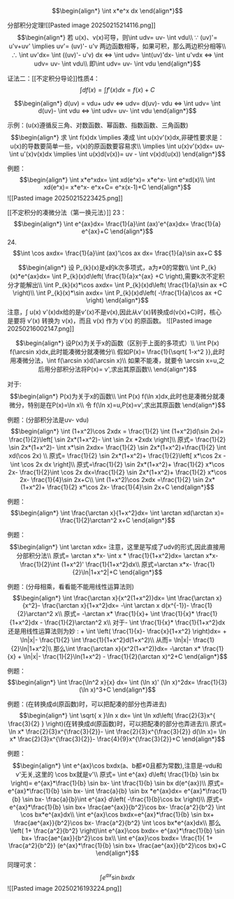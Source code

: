 $$\begin{align*}
\int x*e^x dx
\end{align*}$$

分部积分定理![[Pasted image 20250215214116.png]]
$$\begin{align*}
若 u(x)、v(x)可导，则\int udv= uv- \int vdu\\
∵ (uv)'= u'v+uv' \implies uv'= (uv)'- u'v 两边函数相等，如果可积，那么两边积分相等\\
∴ \int uv'dx= \int ((uv)'- u'v) dx ⇔ \int udv= \int(uv)'dx- \int u'vdx ⇔ \int udv= uv- \int vdu\\
即\int udv= uv- \int vdu
\end{align*}$$

证法二：[[不定积分导论]]性质4：
$$ \int df(x)= \int f'(x)dx= f(x)+C $$

$$\begin{align*}
d(uv) = vdu+ udv ⇔ udv= d(uv)- vdu ⇔ \int udv= \int d(uv)- \int vdu ⇔ \int udv= uv- \int vdu
\end{align*}$$

示例：(u(x)遵循反三角、对数函数、幂函数、指数函数、三角函数)
$$\begin{align*}
求 \int f(x)dx \implies 凑成 \int u(x)v'(x)dx,非硬性要求是：u(x)的导数要简单一些，v(x)的原函数要容易求\\
\implies \int u(x)v'(x)dx= uv- \int u'(x)v(x)dx \implies \int u(x)d(v(x))= uv - \int v(x)d(u(x))
\end{align*}$$

例题：
$$\begin{align*}
\int x*e^xdx= \int xd(e^x)= x*e^x- \int e^xd(x)\\
\int xd(e^x)= x*e^x- e^x+C= e^x(x-1)+C
\end{align*}$$
![[Pasted image 20250215223425.png]]

[[不定积分的凑微分法（第一换元法）]] 23：
$$\begin{align*}
\int e^{ax}dx= \frac{1}{a}\int (ax)'e^{ax}dx= \frac{1}{a} e^{ax}+C
\end{align*}$$
24.
$$\int \cos axdx= \frac{1}{a}\int (ax)'\cos ax dx= \frac{1}{a}\sin ax+C  $$


$$\begin{align*}
设 P_{k}(x)是x的k次多项式，a为≠0的常数\\
\int P_{k}(x)*e^{ax}dx= \int P_{k}(x)d\left(  \frac{1}{a}x^{ax} +C \right),需要k次不定积分才能解出\\
\int P_{k}(x)*\cos axdx= \int P_{k}(x)d\left( \frac{1}{a}\sin ax +C \right)\\
\int P_{k}(x)*\sin axdx= \int P_{k}(x)d\left( -\frac{1}{a}\cos ax +C \right)
\end{align*}$$
注意，∫ u(x) v'(x)dx给的是v'(x)不是v(x),因此从v'(x)转换成d(v(x)+C)时，核心是要将 v′(x) 转换为 v(x)，而且 v(x) 作为 v′(x) 的原函数。
![[Pasted image 20250216002147.png]]

$$\begin{align*}
设P(x)为关于x的函数（区别于上面的多项式）\\
\int P(x) f(\arcsin x)dx,此时能凑微分就凑微分\\
假如P(x)= \frac{1}{\sqrt{ 1-x^2 }},此时用凑微分法，\int f(\arcsin x)d(\arcsin x)\\
如果不能凑，就要令 \arcsin x=u,之后用分部积分法将P(x)= v',求出其原函数\\
\end{align*}$$

对于:
$$\begin{align*}
P(x)为关于x的函数\\
\int P(x) f(\ln x)dx,此时也是凑微分就凑微分，特别是在P(x)=\ln x\\
令 f(\ln x)=u,P(x)=v',求出其原函数
\end{align*}$$

例题：(分部积分法是uv- vdu)
$$\begin{align*}
\int (1+x^2)\cos 2xdx = \frac{1}{2} \int (1+x^2)d(\sin 2x)= \frac{1}{2}\left[ \sin 2x*(1+x^2)- \int \sin 2x *2xdx \right]\\
原式= \frac{1}{2}  \sin 2x*(1+x^2)- \int x*\sin 2xdx= \frac{1}{2}  \sin 2x*(1+x^2)+\frac{1}{2} \int xd(\cos 2x) \\
原式=  \frac{1}{2}  \sin 2x*(1+x^2)+ \frac{1}{2}\left[  x*\cos 2x - \int \cos 2x dx \right]\\
原式=\frac{1}{2}  \sin 2x*(1+x^2)+ \frac{1}{2} x*\cos 2x- \frac{1}{2}\int \cos 2x dx=\frac{1}{2}  \sin 2x*(1+x^2)+ \frac{1}{2} x*\cos 2x- \frac{1}{4}\sin 2x+C\\
\int (1+x^2)\cos 2xdx =\frac{1}{2}  \sin 2x*(1+x^2)+ \frac{1}{2} x*\cos 2x- \frac{1}{4}\sin 2x+C
\end{align*}$$

例题：
$$\begin{align*}
\int \frac{\arctan x}{1+x^2}dx= \int \arctan xd(\arctan x)= \frac{1}{2}\arctan^2 x+C
\end{align*}$$

例题：
$$\begin{align*}
\int \arctan xdx= 注意，这里是写成了udv的形式,因此直接用分部积分法\\
原式= \arctan x*x- \int x * \frac{1}{1+x^2}dx= \arctan x*x- \frac{1}{2}\int (1+x^2)' \frac{1}{1+x^2}dx\\
原式=\arctan x*x- \frac{1}{2}\ln|1+x^2|+C
\end{align*}$$

例题：(分母相乘，看看能不能用线性运算法则)
$$\begin{align*}
\int \frac{\arctan x}{x^2(1+x^2)}dx= \int \frac{\arctan x}{x^2}- \frac{\arctan x}{1+x^2}dx= -\int \arctan x d(x^{-1})- \frac{1}{2}\arctan^2 x\\
原式= -\arctan x* \frac{1}{x}+ \int \frac{1}{x}* \frac{1}{1+x^2}dx - \frac{1}{2}\arctan^2 x\\
对于- \int \frac{1}{x}* \frac{1}{1+x^2}dx还是用线性运算法则为妙 : + \int \left( \frac{1}{x}- \frac{x}{1+x^2} \right)dx= + \ln|x|- \frac{1}{2} \int \frac{1}{1+x^2}d(1+x^2)\\
从而=  \ln|x|- \frac{1}{2}\ln|1+x^2|\\
那么\int \frac{\arctan x}{x^2(1+x^2)}dx= -\arctan x* \frac{1}{x} + \ln|x|- \frac{1}{2}\ln(1+x^2) - \frac{1}{2}(\arctan x)^2+C
\end{align*}$$

例题：
$$\begin{align*}
\int \frac{\ln^2 x}{x} dx= \int (\ln x)' (\ln x)^2dx= \frac{1}{3}(\ln x)^3+C
\end{align*}$$

例题：(在转换成d(原函数)时，可以把配凑的部分也弄进去)
$$\begin{align*}
\int \sqrt{ x }\ln x dx= \int \ln xd\left(  \frac{2}{3}x^{ \frac{3}{2} } \right)(在转换成d(原函数)时，可以把配凑的部分也弄进去)\\
原式= \ln x* \frac{2}{3}x^{\frac{3}{2}}- \int  \frac{2}{3}x^{\frac{3}{2}} d(\ln x)= \ln x* \frac{2}{3}x^{\frac{3}{2}}- \frac{4}{9}x^{\frac{3}{2}}+C
\end{align*}$$

例题：
$$\begin{align*}
\int e^{ax}\cos bxdx(a、b都≠0且都为常数),注意是-vdu和v'无关,这里的 \cos bx就是v'\\
原式= \int e^{ax} d\left(  \frac{1}{b} \sin bx  \right)= e^{ax}*\frac{1}{b} \sin bx- \int \frac{1}{b} \sin bx d(e^{ax})\\
原式= e^{ax}*\frac{1}{b} \sin bx- \int \frac{a}{b} \sin bx *e^{ax}dx= e^{ax}*\frac{1}{b} \sin bx- \frac{a}{b}\int e^{ax} d\left(  -\frac{1}{b}\cos bx  \right)\\
原式= e^{ax}*\frac{1}{b} \sin bx+ \frac{ae^{ax}}{b^2}\cos bx- \frac{a^2}{b^2} \int \cos bx*e^{ax}dx\\
\int e^{ax}\cos bxdx=e^{ax}*\frac{1}{b} \sin bx+ \frac{ae^{ax}}{b^2}\cos bx- \frac{a^2}{b^2} \int \cos bx*e^{ax}dx\\
那么 \left( 1+ \frac{a^2}{b^2}  \right)\int e^{ax}\cos bxdx= e^{ax}*\frac{1}{b} \sin bx+ \frac{ae^{ax}}{b^2}\cos bx\\
\int e^{ax}\cos bxdx= \frac{1}{ 1+ \frac{a^2}{b^2}} (e^{ax}*\frac{1}{b} \sin bx+ \frac{ae^{ax}}{b^2}\cos bx)+C
\end{align*}$$
同理可求：$$\int e^{ax}\sin bxdx$$
![[Pasted image 20250216193224.png]]